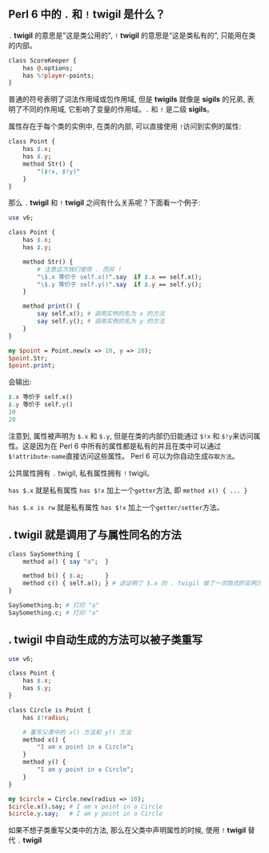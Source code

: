 

## Perl 6 中的 `.` 和 `!` **twigil** 是什么？

`.` **twigil** 的意思是"这是类公用的",  `!` **twigil** 的意思是“这是类私有的”, 只能用在类的内部。

``` perl
class ScoreKeeper {
    has @.options;
    has %!player-points;
}
```

普通的符号表明了词法作用域或包作用域, 但是 **twigils** 就像是 **sigils** 的兄弟, 表明了不同的作用域, 它影响了变量的作用域。`.` 和 `!` 是二级 **sigils**。

属性存在于每个类的实例中, 在类的内部, 可以直接使用 `!`访问到实例的属性:

``` perl
class Point {
    has $.x;
    has $.y;
    method Str() {
        "($!x, $!y)"
    }
}
```

那么 `.` **twigil** 和 `!` **twigil** 之间有什么关系呢？下面看一个例子:

``` perl
use v6;

class Point {
    has $.x;
    has $.y;

    method Str() {
        # 注意这次我们使用 . 而非 !
        "\$.x 等价于 self.x()".say  if $.x == self.x();
        "\$.y 等价于 self.y()".say  if $.y == self.y();
    }

    method print() {
        say self.x(); # 调用实例的名为 x 的方法
        say self.y(); # 调用实例的名为 y 的方法
    }
}

my $point = Point.new(x => 10, y => 20);
$point.Str;   
$point.print; 
```

会输出:

``` perl
$.x 等价于 self.x()
$.y 等价于 self.y()
10
20
```

注意到, 属性被声明为 `$.x` 和 `$.y`, 但是在类的内部仍旧能通过 `$!x` 和 `$!y`来访问属性。这是因为在 Perl 6 中所有的属性都是私有的并且在类中可以通过 `$!attribute-name`直接访问这些属性。 Perl 6 可以为你自动生成`存取方法`。

公共属性拥有 `.` twigil, 私有属性拥有 `!` twigil。

`has $.x` 就是私有属性 `has $!x` 加上一个`getter`方法, 即 `method x() { ... }`

`has $.x is rw` 就是私有属性 `has $!x` 加上一个`getter/setter`方法。

## . **twigil** 就是调用了与属性同名的方法

``` perl
class SaySomething {
    method a() { say "a";  }

    method b() { $.a;      }
    method c() { self.a(); } # 这证明了 $.a 的 . twigil 做了一次隐式的实例方法调用。
}

SaySomething.b; # 打印 "a"
SaySomething.c; # 打印 "a"
```

## . **twigil** 中自动生成的方法可以被子类重写

``` perl
use v6;

class Point {
    has $.x;
    has $.y;
}

class Circle is Point {
    has $!radius;

    # 重写父类中的 x() 方法和 y() 方法
    method x() {
        "I am x point in a Circle";
    }
    method y() {
        "I am y point in a Circle";
    }
}

my $circle = Circle.new(radius => 10);
$circle.x().say; # I am x point in a Circle
$circle.y.say;   # I am y point in a Circle
```

如果不想子类重写父类中的方法, 那么在父类中声明属性的时候, 使用 `!` **twigil** 替代 `.` **twigil**

